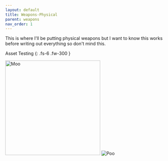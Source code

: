 ```yaml
---
layout: default
title: Weapons-Physical
parent: weapons
nav_order: 1
---
```


This is where I'll be putting physical weapons but I want to know this works before writing out everything so don't mind this.

Asset Testing
{: .fs-6 .fw-300 }

<img src="/mhbasics/assets/Kuh.png" alt="Moo" width="300" height="300">
<img src="/mhbasics/assets/physical_dummy_asset.png" alt="Poo">


